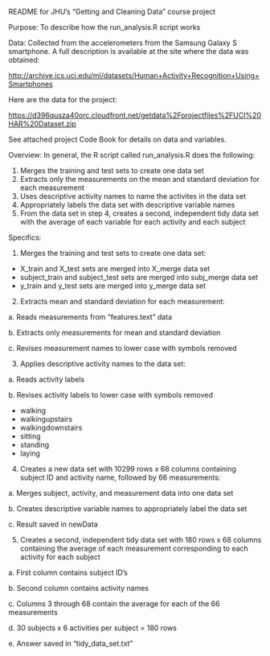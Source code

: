 README for JHU’s “Getting and Cleaning Data” course project

Purpose:  To describe how the run_analysis.R script works

Data:  Collected from the accelerometers from the Samsung Galaxy S smartphone. A full description is available at the site where the data was obtained: 

http://archive.ics.uci.edu/ml/datasets/Human+Activity+Recognition+Using+Smartphones 

Here are the data for the project: 

https://d396qusza40orc.cloudfront.net/getdata%2Fprojectfiles%2FUCI%20HAR%20Dataset.zip

See attached project Code Book for details on data and variables.

Overview:  In general, the R script called run_analysis.R does the following:
1. Merges the training and test sets to create one data set
2. Extracts only the measurements on the mean and standard deviation for each measurement
3. Uses descriptive activity names to name the activites in the data set
4. Appropriately labels the data set with descriptive variable names
5. From the data set in step 4, creates a second, independent tidy data set with the average of each variable for each activity and each subject

Specifics:
1. Merges the training and test sets to create one data set:
* X_train and X_test sets are merged into X_merge data set
* subject_train and subject_test sets are merged into subj_merge data set
* y_train and y_test sets are merged into y_merge data set
2. Extracts mean and standard deviation for each measurement:

a. Reads measurements from “features.text” data

b. Extracts only measurements for mean and standard deviation

c. Revises measurement names to lower case with symbols removed

3. Applies descriptive activity names to the data set:

a. Reads activity labels

b. Revises activity labels to lower case with symbols removed
- walking
- walkingupstairs
- walkingdownstairs
- sitting
- standing
- laying

4. Creates a new data set with 10299 rows x 68 columns containing subject ID and activity name, followed by 66 measurements:

a. Merges subject, activity, and measurement data into one data set

b. Creates descriptive variable names to appropriately label the data set

c. Result saved in newData

5. Creates a second, independent tidy data set with 180 rows x 68 columns containing the average of each measurement corresponding to each activity for each subject

a. First column contains subject ID’s

b. Second column contains activity names

c. Columns 3 through 68 contain the average for each of the 66 measurements

d. 30 subjects x 6 activities per subject = 180 rows

e. Answer saved in “tidy_data_set.txt” 
